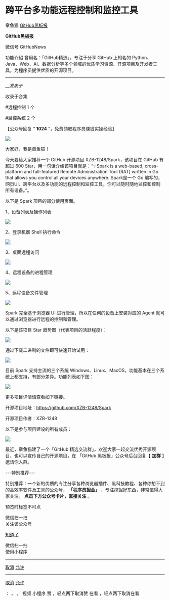 #  跨平台多功能远程控制和监控工具

章鱼猫  [ GitHub黑板报 ](javascript:void\(0\);)

**GitHub黑板报** ![]()

微信号 GitHubNews

功能介绍 曾用名：「GitHub精选」，专注于分享 GitHub 上知名的
Python、Java、Web、AI、数据分析等多个领域的优质学习资源、开源项目及开发者工具，为程序员提供优质的开源项目。

____

___发表于_

收录于合集

#远程控制 1 个

#监控系统 2 个

【公众号回复 “ **1024** ”，免费领取程序员赚钱实操经验】

![](https://gitee.com/fuli009/images/raw/master/public/20230623102417.png)

大家好，我是章鱼猫！

今天要给大家推荐一个 GitHub 开源项目 XZB-1248/Spark，该项目在 GitHub 有超过 600
Star，用一句话介绍该项目就是：“✨Spark is a web-based, cross-platform and full-featured
Remote Administration Tool (RAT) written in Go that allows you control all
your devices anywhere. Spark是一个 Go
编写的，网页UI、跨平台以及多功能的远程控制和监控工具，你可以随时随地监控和控制所有设备。”。

以下是 Spark 项目的部分使用页面。

1、设备列表及操作列表

![](https://gitee.com/fuli009/images/raw/master/public/20230623102418.png)

2、登录机器 Shell 执行命令

![](https://gitee.com/fuli009/images/raw/master/public/20230623102419.png)

3、桌面远程访问

![](https://gitee.com/fuli009/images/raw/master/public/20230623102420.png)

4、远程设备的进程管理

![](https://gitee.com/fuli009/images/raw/master/public/20230623102421.png)

5、远程设备文件管理

![](https://gitee.com/fuli009/images/raw/master/public/20230623102422.png)

Spark 完全基于浏览器 UI 进行管理，所以在任何的设备上安装对应的 Agent 就可以通过浏览器进行远程的控制和管理。

以下是该项目 Star 趋势图（代表项目的活跃程度）：

![](https://gitee.com/fuli009/images/raw/master/public/20230623102423.png)

通过下载二进制的文件即可快速开始试用：

![](https://gitee.com/fuli009/images/raw/master/public/20230623102424.png)

目前 Spark 支持主流的三个系统 Windows、Linux、MacOS，功能基本在三个系统上都支持，有部分差异。功能列表如下图：

![](https://gitee.com/fuli009/images/raw/master/public/20230623102425.png)

更多项目详情请查看如下链接。

开源项目地址：https://github.com/XZB-1248/Spark

开源项目作者：XZB-1248

以下是参与项目建设的所有成员：

![](https://gitee.com/fuli009/images/raw/master/public/20230623102426.png)

最近，章鱼猫建了一个「GitHub 精选交流群」，欢迎大家一起交流优秀开源项目，也可以宣传自己的开源项目，在 「GitHub 黑板报」公众号后台回复【
**加群** 】邀请你入群。

\---特别推荐---

特别推荐：一个新的优质的专注分享各种浏览器插件、黑科技教程、各种你想不到的高效率软件及工具的公众号， **「程序员掘金」**
，专注挖掘好东西，非常值得大家关注。 **点击下方公众号卡片，直接关注** 。

  

预览时标签不可点

微信扫一扫  
关注该公众号

[知道了](javascript:;)

微信扫一扫  
使用小程序

****

[取消](javascript:void\(0\);) [允许](javascript:void\(0\);)

****

[取消](javascript:void\(0\);) [允许](javascript:void\(0\);)

： ， 。   视频 小程序 赞 ，轻点两下取消赞 在看 ，轻点两下取消在看

